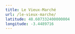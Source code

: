 ```yaml
---
title: Le Vieux-Marché
url: /le-vieux-marche/
latitude: 48.607332400000004
longitude: -3.4489716
---
```

